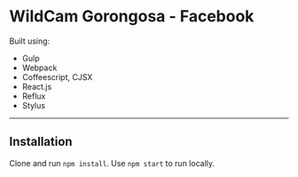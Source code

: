 # WildCam Gorongosa - Facebook

Built using:

- Gulp
- Webpack
- Coffeescript, CJSX
- React.js
- Reflux
- Stylus

---

## Installation

Clone and run `npm install`. Use `npm start` to run locally.
